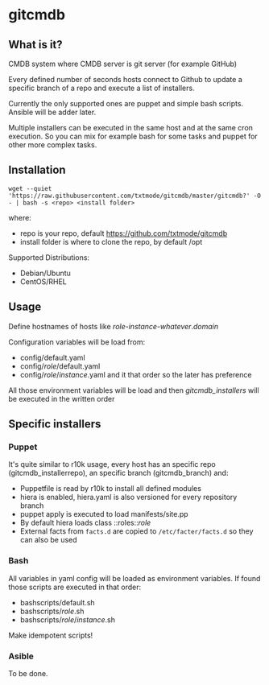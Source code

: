 # gitcmdb
## What is it?

CMDB system where CMDB server is git server (for example GitHub)

Every defined number of seconds hosts connect to Github to update a specific branch of a repo and execute a list of installers.

Currently the only supported ones are puppet and simple bash scripts. Ansible will be adder later.

Multiple installers can be executed in the same host and at the same cron execution. So you can mix for example bash for some tasks and puppet for other more complex tasks.


## Installation

```
wget --quiet 'https://raw.githubusercontent.com/txtmode/gitcmdb/master/gitcmdb?' -O - | bash -s <repo> <install folder>
```
where:
* repo is your repo, default https://github.com/txtmode/gitcmdb
* install folder is where to clone the repo, by default /opt

Supported Distributions:
* Debian/Ubuntu
* CentOS/RHEL

## Usage
Define hostnames of hosts like *role*-*instance*-*whatever*.*domain*

Configuration variables will be load from:
* config/default.yaml
* config/*role*/default.yaml
* config/*role*/*instance*.yaml
and it that order so the later has preference

All those environment variables will be load and then *gitcmdb_installers* will be executed in the written order

## Specific installers
### Puppet
It's quite similar to r10k usage, every host has an specific repo (gitcmdb_installerrepo), an specific branch (gitcmdb_branch) and:
* Puppetfile is read by r10k to install all defined modules
* hiera is enabled, hiera.yaml is also versioned for every repository branch
* puppet apply is executed to load manifests/site.pp
* By default hiera loads class ::roles::*role*
* External facts from `facts.d` are copied to `/etc/facter/facts.d` so they can also be used

### Bash
All variables in yaml config will be loaded as environment variables.
If found those scripts are executed in that order:
* bashscripts/default.sh
* bashscripts/*role*.sh
* bashscripts/*role*/*instance*.sh

Make idempotent scripts!

### Asible
To be done.
